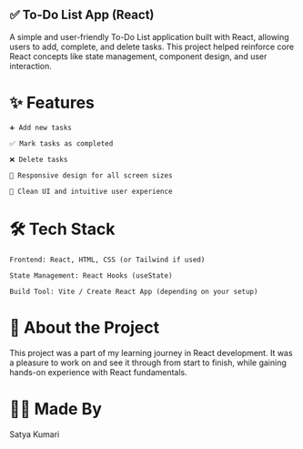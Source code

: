 ## ✅ To-Do List App (React)

A simple and user-friendly To-Do List application built with React, allowing users to add, complete, and delete tasks. This project helped reinforce core React concepts like state management, component design, and user interaction.

# ✨ Features

    ➕ Add new tasks

    ✅ Mark tasks as completed

    ❌ Delete tasks

    📱 Responsive design for all screen sizes

    🧠 Clean UI and intuitive user experience

# 🛠️ Tech Stack

    Frontend: React, HTML, CSS (or Tailwind if used)

    State Management: React Hooks (useState)

    Build Tool: Vite / Create React App (depending on your setup)

# 📌 About the Project

This project was a part of my learning journey in React development. It was a pleasure to work on and see it through from start to finish, while gaining hands-on experience with React fundamentals.

# 🙋‍♀️ Made By

  Satya Kumari
